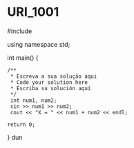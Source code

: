 # URI_1001
#include <iostream>
 
using namespace std;
 
int main() {
 
    /**
     * Escreva a sua solução aqui
     * Code your solution here
     * Escriba su solución aquí
     */
     int num1, num2;
     cin >> num1 >> num2;
     cout << "X = " << num1 + num2 << endl;
 
    return 0;
}
dun
